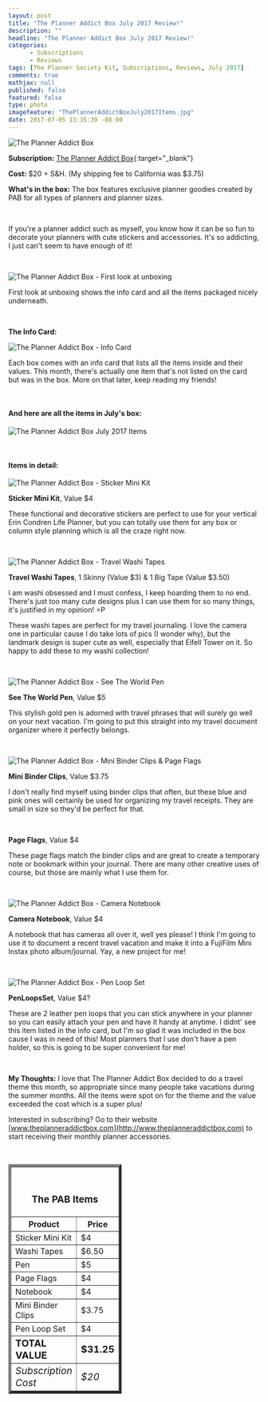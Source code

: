 ```yaml
---
layout: post
title: "The Planner Addict Box July 2017 Review!"
description: ""
headline: "The Planner Addict Box July 2017 Review!"
categories: 
      - Subscriptions
      - Reviews
tags: [The Planner Society Kit, Subscriptions, Reviews, July 2017]
comments: true
mathjax: null
published: false
featured: false
type: photo
imagefeature: "ThePlannerAddictBoxJuly2017Items.jpg"
date: 2017-07-05 13:35:39 -08:00
---
```


![The Planner Addict Box](http://whatsupmailbox.com/images/ThePlannerAddictBoxJuly2017Package.jpg)

**Subscription:** [The Planner Addict Box](http://www.theplanneraddictbox.com){:target="_blank"}

**Cost:** $20 + S&H. (My shipping fee to California was $3.75)

**What's in the box:** The box features exclusive planner goodies created by PAB for all types of planners and planner sizes.

<br>

If you're a planner addict such as myself, you know how it can be so fun to decorate your planners with cute stickers and accessories. It's so addicting, I just can't seem to have enough of it!

<br>

![The Planner Addict Box - First look at unboxing](http://whatsupmailbox.com/images/ThePlannerAddictBoxJuly2017OpenBox.jpg)

First look at unboxing shows the info card and all the items packaged nicely underneath.

<br>

<b>The Info Card:</b>

![The Planner Addict Box - Info Card](http://whatsupmailbox.com/images/ThePlannerAddictBoxJuly2017InfoCard.jpg)

Each box comes with an info card that lists all the items inside and their values. This month, there's actually one item that's not listed on the card but was in the box. More on that later, keep reading my friends!

<br>

<H4>And here are all the items in July's box:</H4>

![The Planner Addict Box July 2017 Items](http://whatsupmailbox.com/images/ThePlannerAddictBoxJuly2017Items.jpg)

<br>

<H4>Items in detail:</H4>

![The Planner Addict Box - Sticker Mini Kit](http://whatsupmailbox.com/images/ThePlannerAddictBoxJuly2017StickerMiniKit.jpg)

**Sticker Mini Kit**, Value $4

These functional and decorative stickers are perfect to use for your vertical Erin Condren Life Planner, but you can totally use them for any box or column style planning which is all the craze right now.

<br>

![The Planner Addict Box - Travel Washi Tapes](http://whatsupmailbox.com/images/ThePlannerAddictBoxJuly2017TravelWashiTapes.jpg)

**Travel Washi Tapes**, 1 Skinny (Value $3) & 1 Big Tape (Value $3.50)

I am washi obsessed and I must confess, I keep hoarding them to no end. There's just too many cute designs plus I can use them for so many things, it's justified in my opinion! =P

These washi tapes are perfect for my travel journaling. I love the camera one in particular cause I do take lots of pics (I wonder why), but the landmark design is super cute as well, especially that Eifell Tower on it. So happy to add these to my washi collection!

<br>

![The Planner Addict Box - See The World Pen](http://whatsupmailbox.com/images/ThePlannerAddictBoxJuly2017SeeTheWorldPen.jpg)


**See The World Pen**, Value $5

This stylish gold pen is adorned with travel phrases that will surely go well on your next vacation. I'm going to put this straight into my travel document organizer where it perfectly belongs.

<br>

![The Planner Addict Box - Mini Binder Clips & Page Flags](http://whatsupmailbox.com/images/ThePlannerAddictBoxJuly2017MiniBinderClipsPageFlags.jpg)

**Mini Binder Clips**, Value $3.75

I don't really find myself using binder clips that often, but these blue and pink ones will certainly be used for organizing my travel receipts. They are small in size so they'd be perfect for that.

<br>

**Page Flags**, Value $4

These page flags match the binder clips and are great to create a temporary note or bookmark within your journal. There are many other creative uses of course, but those are mainly what I use them for.

<br>

![The Planner Addict Box - Camera Notebook](http://whatsupmailbox.com/images/ThePlannerAddictBoxJuly2017CameraNotebook.jpg)

**Camera Notebook**, Value $4

A notebook that has cameras all over it, well yes please! I think I'm going to use it to document a recent travel vacation and make it into a FujiFilm Mini Instax photo album/journal. Yay, a new project for me!

<br>

![The Planner Addict Box - Pen Loop Set](http://whatsupmailbox.com/images/ThePlannerAddictBoxJuly2017PenLoopSet.jpg)

**PenLoopsSet**, Value $4?

These are 2 leather pen loops that you can stick anywhere in your planner so you can easily attach your pen and have it handy at anytime. I didnt' see this item listed in the info card, but I'm so glad it was included in the box cause I was in need of this! Most planners that I use don't have a pen holder, so this is going to be super convenient for me!

<br>

<i class="icon-exclamation-sign"></i> **My Thoughts:** I love that The Planner Addict Box decided to do a travel theme this month, so appropriate since many people take vacations during the summer months. All the items were spot on for the theme and the value exceeded the cost which is a super plus!

Interested in subscribing? Go to their website [www.theplanneraddictbox.com](http://www.theplanneraddictbox.com) to start receiving their monthly planner accessories.

<br>

<TABLE  BORDER="5" style="width:45%">
   <TR>
      <TH COLSPAN="2">
         <H3><BR><center>The PAB Items</center></H3>
      </TH>
   </TR>
      <TH>Product</TH>
      <TH>Price</TH>
  <TR>
      <TD>Sticker Mini Kit</TD>
      <TD>$4</TD>
   </TR>
   <TR>
      <TD>Washi Tapes</TD>
      <TD>$6.50</TD>
   </TR>
  <TR>
      <TD>Pen</TD>
      <TD>$5</TD>
   </TR>
   <TR>
      <TD>Page Flags</TD>
      <TD>$4</TD>
   </TR>
   <TR>
      <TD>Notebook</TD>
      <TD>$4</TD>
   </TR>
   <TR>
      <TD>Mini Binder Clips</TD>
      <TD>$3.75</TD>
   </TR>
   <TR>
      <TD>Pen Loop Set</TD>
      <TD>$4</TD>
   </TR>
   <TR>
      <TD><b><big>TOTAL VALUE</big></b></TD>
      <TD><b><big>$31.25</big></b></TD>
   </TR>
   <TR>
      <TD><i><big>Subscription Cost</big></i></TD>
      <TD><i><big>$20</big></i></TD>
   </TR>
</TABLE>

